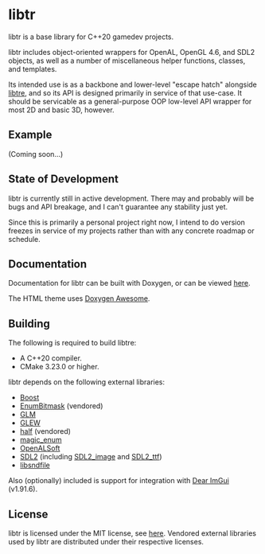# libtr

libtr is a base library for C++20 gamedev projects.

libtr includes object-oriented wrappers for OpenAL, OpenGL 4.6, and SDL2 objects, as well as a number of miscellaneous helper functions, classes, and templates.

Its intended use is as a backbone and lower-level "escape hatch" alongside [libtre](https://github.com/TRDario/libtre), and so its API is designed primarily in service of that use-case. It should be servicable as a general-purpose OOP low-level API wrapper for most 2D and basic 3D, however.

## Example

(Coming soon...)

## State of Development

libtr is currently still in active development. There may and probably will be bugs and API breakage, and I can't guarantee any stability just yet.

Since this is primarily a personal project right now, I intend to do version freezes in service of my projects rather than with any concrete roadmap or schedule.

## Documentation

Documentation for libtr can be built with Doxygen, or can be viewed [here](https://trdario.github.io/libtr/).

The HTML theme uses [Doxygen Awesome](https://github.com/jothepro/doxygen-awesome-css).

## Building

The following is required to build libtre:

- A C++20 compiler.
- CMake 3.23.0 or higher.

libtr depends on the following external libraries:

- [Boost](https://www.boost.org/)
- [EnumBitmask](https://github.com/Reputeless/EnumBitmask) (vendored)
- [GLM](https://github.com/g-truc/glm)
- [GLEW](https://glew.sourceforge.net/)
- [half](https://sourceforge.net/projects/half/files/half/) (vendored)
- [magic_enum](https://github.com/Neargye/magic_enum)
- [OpenALSoft](https://github.com/kcat/openal-soft)
- [SDL2](https://github.com/libsdl-org/SDL) (including [SDL2_image](https://github.com/libsdl-org/SDL_image) and [SDL2_ttf](https://github.com/libsdl-org/SDL_ttf))
- [libsndfile](https://github.com/libsndfile/libsndfile)

Also (optionally) included is support for integration with [Dear ImGui](https://github.com/ocornut/imgui) (v1.91.6).

## License

libtr is licensed under the MIT license, see [here](https://github.com/TRDario/libtr/blob/main/LICENSE). Vendored external libraries used by libtr are distributed under their respective licenses.
